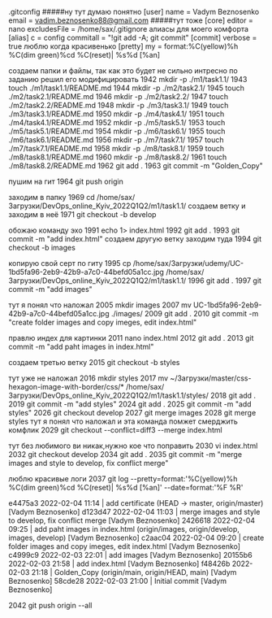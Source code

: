 .gitconfig
#####ну тут думаю понятно
[user]
        name = Vadym Beznosenko
        email = vadim.beznosenko88@gmail.com
#####тут тоже 
[core]
        editor = nano
        excludesFile = /home/sax/.gitignore
алиасы для моего комфорта
[alias]
        c = config
        commitall = "!git add -A; git commit"
[commit]
        verbose = true
люблю когда красивенько
[pretty]
        my = format:%C(yellow)%h %C(dim green)%cd %C(reset)| %s%d [%an]



создаем папки и файлы, так как это будет не сильно интресно по заданию решил его модифицировать
1942  mkdir -p ./m1/task1.1/
 1943  touch ./m1/task1.1/README.md
 1944  mkdir -p ./m2/task2.1/
 1945  touch ./m2/task2.1/README.md
 1946  mkdir -p ./m2/task2.2/
 1947  touch ./m2/task2.2/README.md
 1948  mkdir -p ./m3/task3.1/
 1949  touch ./m3/task3.1/README.md
 1950  mkdir -p ./m4/task4.1/
 1951  touch ./m4/task4.1/README.md
 1952  mkdir -p ./m5/task5.1/
 1953  touch ./m5/task5.1/README.md
 1954  mkdir -p ./m6/task6.1/
 1955  touch ./m6/task6.1/README.md
 1956  mkdir -p ./m7/task7.1/
 1957  touch ./m7/task7.1/README.md
 1958  mkdir -p ./m8/task8.1/
 1959  touch ./m8/task8.1/README.md
 1960  mkdir -p ./m8/task8.2/
 1961  touch ./m8/task8.2/README.md
 1962  git add .
 1963  git commit -m "Golden_Copy"
 
 
 
 пушим на гит
 1964  git push origin 
 
 заходим в папку
 1969  cd /home/sax/Загрузки/DevOps_online_Kyiv_2022Q1Q2/m1/task1.1/
 создаем ветку и заходим в неё
 1971  git checkout -b develop
 
 обожаю команду эхо
 1991  echo 1> index.html
 1992  git add .
 1993  git commit -m "add index.html"
 создаем другую ветку заходим туда
 1994  git checkout -b images
 
 копирую свой серт по гиту
 1995  cp /home/sax/Загрузки/udemy/UC-1bd5fa96-2eb9-42b9-a7c0-44befd05a1cc.jpg /home/sax/Загрузки/DevOps_online_Kyiv_2022Q1Q2/m1/task1.1/
 1996  git add .
 1997  git commit -m "add images"
 
 тут я понял что наложал
 2005  mkdir images
 2007  mv UC-1bd5fa96-2eb9-42b9-a7c0-44befd05a1cc.jpg ./images/
 2009  git add .
 2010  git commit -m "create folder images and copy imeges, edit index.html"
 
 правлю индех для картинки
 2011  nano index.html 
 2012  git add .
 2013  git commit -m "add paht images in index.html"
 
 создаем третью ветку
 2015  git checkout -b styles
 
 тут уже не наложал
 2016  mkdir styles
 2017  mv ~/Загрузки/master/css-hexagon-image-with-border/css/* /home/sax/Загрузки/DevOps_online_Kyiv_2022Q1Q2/m1/task1.1/styles/
 2018  git add .
 2019  git commit -m "add styles"
 2024  git add .
 2025  git commit -m "add styles"
 2026  git checkout develop 
 2027  git merge images 
 2028  git merge styles
 тут я понял что наложал и эта команда помжет смерджить комфлик
 2029  git checkout --conflict=diff3 --merge index.html
 
 тут без любимого ви никак,нужно кое что поправить
 2030  vi index.html 
 2032  git checkout develop 
 2034  git add .
 2035  git commit -m "merge images and style to develop, fix conflict merge"
 
 люблю красивые логи
 2037  git log --pretty=format:'%C(yellow)%h %C(dim green)%cd %C(reset)| %s%d [%an]' --date=format:'%F %R'
 
 e4475a3 2022-02-04 11:14 | add certificate (HEAD -> master, origin/master) [Vadym Beznosenko]
d123d47 2022-02-04 11:03 | merge images and style to develop, fix conflict merge [Vadym Beznosenko]
2426618 2022-02-04 09:25 | add paht images in index.html (origin/images, origin/develop, images, develop) [Vadym Beznosenko]
c2aac04 2022-02-04 09:20 | create folder images and copy imeges, edit index.html [Vadym Beznosenko]
c4999c9 2022-02-03 22:01 | add images [Vadym Beznosenko]
20155b6 2022-02-03 21:58 | add index.html [Vadym Beznosenko]
f48426b 2022-02-03 21:18 | Golden_Copy (origin/main, origin/HEAD, main) [Vadym Beznosenko]
58cde28 2022-02-03 21:00 | Initial commit [Vadym Beznosenko]

 2042  git push origin --all 
